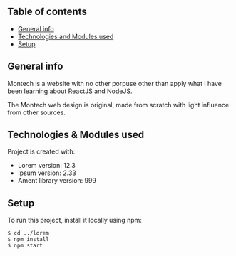 ## Table of contents
* [General info](#general-info)
* [Technologies and Modules used](#technologies-and-modules-used)
* [Setup](#setup)

## General info
Montech is a website with no other porpuse other than apply what i have been learning about ReactJS and NodeJS. 

The Montech web design is original, made from scratch with light influence from other sources.
	
## Technologies & Modules used
Project is created with:
* Lorem version: 12.3
* Ipsum version: 2.33
* Ament library version: 999
	
## Setup
To run this project, install it locally using npm:

```
$ cd ../lorem
$ npm install
$ npm start
```
